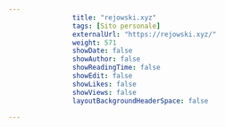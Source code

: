 ```yaml
---
                title: "rejowski.xyz"
                tags: [Sito personale]
                externalUrl: "https://rejowski.xyz/"
                weight: 571
                showDate: false
                showAuthor: false
                showReadingTime: false
                showEdit: false
                showLikes: false
                showViews: false
                layoutBackgroundHeaderSpace: false
                
---
```


